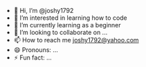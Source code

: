 - 👋 Hi, I’m @joshy1792
- 👀 I’m interested in learning how to code 
- 🌱 I’m currently learning as a beginner
- 💞️ I’m looking to collaborate on ...
- 📫 How to reach me joshy1792@yahoo.com
- 😄 Pronouns: ...
- ⚡ Fun fact: ...

<!---
joshy1792/joshy1792 is a ✨ special ✨ repository because its `README.md` (this file) appears on your GitHub profile.
You can click the Preview link to take a look at your changes.
--->
